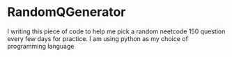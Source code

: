 # RandomQGenerator
I writing this piece of code to help me pick a random neetcode 150 question every few days for practice. I am using python as my choice of programming language
